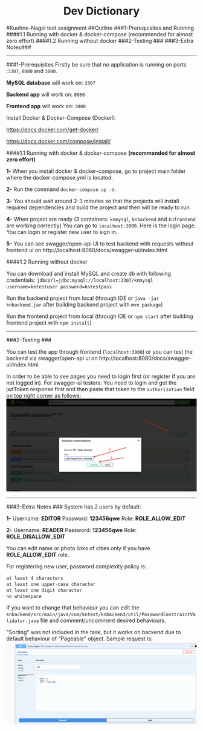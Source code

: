 <h1 align="center">Dev Dictionary</h1>

#Kuehne-Nagel test assignment
##Outline
###1-Prerequisites and Running
####1.1 Running with docker & docker-compose (recommended for almost zero effort)
####1.2 Running without docker
###2-Testing ###
###3-Extra Notes###

---
###1-Prerequisites
Firstly be sure that no application is running on ports :`3307`, `8080` and `3000`.

**MySQL database** will work on: `3307`

**Backend app** will work on: `8080`

**Frontend app** will work on: `3000`

Install Docker & Docker-Compose (Docker):

https://docs.docker.com/get-docker/

https://docs.docker.com/compose/install/

####1.1 Running with docker & docker-compose **(recommended for almost zero effort)**

**1-** When you install docker & docker-compose, go to project main folder where the docker-compose.yml is located.

**2-** Run the command ```docker-compose up -d```.

**3-** You should wait around 2-3 minutes so that the projects will install required dependencies
and build the project and then will be ready to run.

**4-** When project are ready (3 containers: `knmysql`, `knbackend` and `knfrontend` are working correctly)
You can go to `localhost:3000`. Here is the login page. You can login or register new user to sign in.

**5-** You can see swagger/open-api UI to test backend with requests without frontend ui on
http://localhost:8080/docs/swagger-ui/index.html

####1.2 Running without docker

You can download and install MySQL and create db with following credentials:
`jdbcUrl=jdbc:mysql://localhost:3307/knmysql
username=kntestuser
password=kntestpass`

Run the backend project from local (through IDE or `java -jar knbackend.jar` after building backend project with `mvn package`)

Run the frontend project from local (through IDE or `npm start` after building frontend project with `npm install`)

---

###2-Testing ###

You can test the app through frontend (`localhost:3000`) or you can test the backend via swagger/open-api ui on
http://localhost:8080/docs/swagger-ui/index.html

In order to be able to see pages you need to login first (or register if you are not logged in).
For swagger-ui testers: You need to login and get the jwtToken response first 
and then paste that token to the `authorization` field on top right corner as follows:
![img.png](img.png)

---
###3-Extra Notes ###
System has 2 users by default:

**1-** Username: **EDITOR** Password: **123456qwe** Role: **ROLE_ALLOW_EDIT**

**2-** Username: **READER** Password: **123456qwe** Role: **ROLE_DISALLOW_EDIT**

You can edit name or photo links of cities only if you have **ROLE_ALLOW_EDIT** role.

For registering new user, password complexity policy is:
```
at least 4 characters
at least one upper-case character
at least one digit character
no whitespace
```
If you want to change that behaviour you can edit the
`knbackend/src/main/java/com/kntest/knbackend/util/PasswordConstraintValidator.java` file 
and comment/uncomment desired behaviours.

"Sorting" was not included in the task, but it works on backend due to 
default behaviour of "Pageable" object. Sample request is:
![img_1.png](img_1.png)
